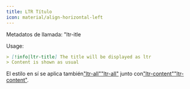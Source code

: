 ```yaml
---
title: LTR Título
icon: material/align-horizontal-left
---
```


Metadatos de llamada: "ltr-itle

Usage:

```md
> [!info|ltr-title] The title will be displayed as ltr
> Content is shown as usual
```

El estilo en sí se aplica también["ltr-all"](../combined-styling/page-12.md)["ltr-all"](../combined-styling/page-12.md)
junto con["ltr-content"](../content-styling/page-2.md)["ltr-content"](../content-styling/page-2.md).

